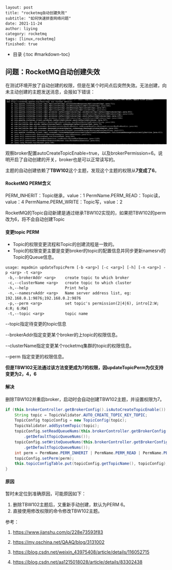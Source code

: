 ```
layout: post
title: "rocketmq自动创建失败"
subtitle: "如何快速排查网络问题"
date: 2021-11-24
author: liying
category: rocketmq
tags: [linux,rocketmq]
finished: true
```

* 目录
{:toc #markdown-toc}


## 问题：RocketMQ自动创建失效

​	在测试环境开放了自动创建的权限，但是在某个时间点后突然失效。无法创建，向未主动创建的主题发送消息，会报如下错误：

![image-20220209164007096](../img/image-20220209164007096.png)

​	观察broker配置autoCreateTopicEnable=true，以及brokerPermission=6。说明开启了自动创建的开关，broker也是可以正常读写的。

​	主题的自动创建依赖了**TBW102**这个主题，发现这个主题的权限从**7变成了6**。



#### RocketMQ PERM含义

PERM_INHERIT：Topic继承，value：1
PermName.PERM_READ：Topic读，value：4
PermName.PERM_WRITE：Topic写，value：2

RocketMQ的Topic自动新建是通过继承TBW102实现的，如果把TBW102的perm改为6，将不会自动创建Topic



#### 变更topic PERM

- Topic的权限变更流程和Topic的创建流程是一致的。
- Topic的权限变更主要是变更broker的topic的配置信息并同步更新namesrv的Topic的Queue信息。

```shell
usage: mqadmin updateTopicPerm [-b <arg>] [-c <arg>] [-h] [-n <arg>] -p <arg> -t <arg>
 -b,--brokerAddr <arg>    create topic to which broker
 -c,--clusterName <arg>   create topic to which cluster
 -h,--help                Print help
 -n,--namesrvAddr <arg>   Name server address list, eg: 192.168.0.1:9876;192.168.0.2:9876
 -p,--perm <arg>          set topic's permission(2|4|6), intro[2:W; 4:R; 6:RW]
 -t,--topic <arg>         topic name
```

--topic指定待变更的topic信息

--brokerAddr指定变更某个broker的上topic的权限信息。

--clusterName指定变更某个rocketmq集群的topic的权限信息。

--perm 指定变更的权限信息。



**但是TBW102无法通过该方法变更成为7的权限，因updateTopicPerm为仅支持变更为2，4，6**



#### 解决

删除TBW102并重启broker，启动时会自动创建TBW102主题，并设置权限为7。

```java
if (this.brokerController.getBrokerConfig().isAutoCreateTopicEnable()) {
    String topic = TopicValidator.AUTO_CREATE_TOPIC_KEY_TOPIC;
    TopicConfig topicConfig = new TopicConfig(topic);
    TopicValidator.addSystemTopic(topic);
    topicConfig.setReadQueueNums(this.brokerController.getBrokerConfig()
        .getDefaultTopicQueueNums());
    topicConfig.setWriteQueueNums(this.brokerController.getBrokerConfig()
        .getDefaultTopicQueueNums());
    int perm = PermName.PERM_INHERIT | PermName.PERM_READ | PermName.PERM_WRITE;
    topicConfig.setPerm(perm);
    this.topicConfigTable.put(topicConfig.getTopicName(), topicConfig);
}
```



#### 原因

暂时未定位到准确原因，可能原因如下：

1. 删除TBW102主题后，又重新手动创建，默认为PERM 6。
2. 直接使用修改权限的命令修改TBW102主题。



参考：

1. https://www.jianshu.com/p/228e73593f83

2. https://my.oschina.net/QAAQ/blog/3131002

3. https://blog.csdn.net/weixin_43975408/article/details/116052715

4. https://blog.csdn.net/aa1215018028/article/details/83302438